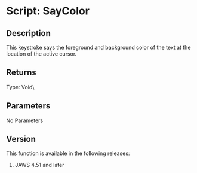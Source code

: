 # Script: SayColor

## Description

This keystroke says the foreground and background color of the text at
the location of the active cursor.

## Returns

Type: Void\

## Parameters

No Parameters

## Version

This function is available in the following releases:

1.  JAWS 4.51 and later
